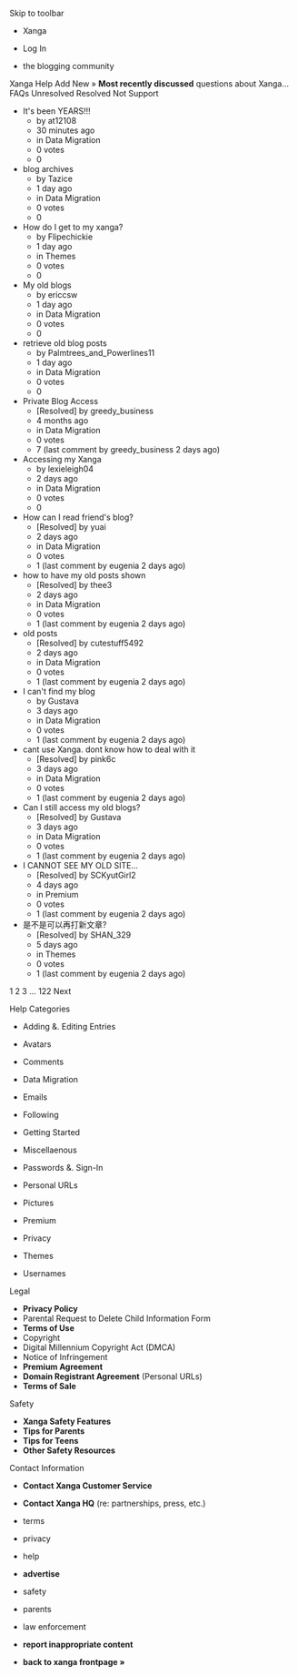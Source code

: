 Skip to toolbar

*   Xanga

*   Log In

*   the blogging community

Xanga Help Add New » **Most recently discussed** questions about Xanga… FAQs Unresolved Resolved Not Support

*   It's been YEARS!!!
    *   by at12108
    *   30 minutes ago
    *   in Data Migration
    *   0 votes
    *   0
*   blog archives
    *   by Tazice
    *   1 day ago
    *   in Data Migration
    *   0 votes
    *   0
*   How do I get to my xanga?
    *   by Flipechickie
    *   1 day ago
    *   in Themes
    *   0 votes
    *   0
*   My old blogs
    *   by ericcsw
    *   1 day ago
    *   in Data Migration
    *   0 votes
    *   0
*   retrieve old blog posts
    *   by Palmtrees\_and\_Powerlines11
    *   1 day ago
    *   in Data Migration
    *   0 votes
    *   0
*   Private Blog Access
    *   \[Resolved\] by greedy\_business
    *   4 months ago
    *   in Data Migration
    *   0 votes
    *   7 (last comment by greedy\_business 2 days ago)
*   Accessing my Xanga
    *   by lexieleigh04
    *   2 days ago
    *   in Data Migration
    *   0 votes
    *   0
*   How can I read friend's blog?
    *   \[Resolved\] by yuai
    *   2 days ago
    *   in Data Migration
    *   0 votes
    *   1 (last comment by eugenia 2 days ago)
*   how to have my old posts shown
    *   \[Resolved\] by thee3
    *   2 days ago
    *   in Data Migration
    *   0 votes
    *   1 (last comment by eugenia 2 days ago)
*   old posts
    *   \[Resolved\] by cutestuff5492
    *   2 days ago
    *   in Data Migration
    *   0 votes
    *   1 (last comment by eugenia 2 days ago)
*   I can't find my blog
    *   by Gustava
    *   3 days ago
    *   in Data Migration
    *   0 votes
    *   1 (last comment by eugenia 2 days ago)
*   cant use Xanga. dont know how to deal with it
    *   \[Resolved\] by pink6c
    *   3 days ago
    *   in Data Migration
    *   0 votes
    *   1 (last comment by eugenia 2 days ago)
*   Can I still access my old blogs?
    *   \[Resolved\] by Gustava
    *   3 days ago
    *   in Data Migration
    *   0 votes
    *   1 (last comment by eugenia 2 days ago)
*   I CANNOT SEE MY OLD SITE...
    *   \[Resolved\] by SCKyutGirl2
    *   4 days ago
    *   in Premium
    *   0 votes
    *   1 (last comment by eugenia 2 days ago)
*   是不是可以再打新文章?
    *   \[Resolved\] by SHAN\_329
    *   5 days ago
    *   in Themes
    *   0 votes
    *   1 (last comment by eugenia 2 days ago)

1 2 3 ... 122 Next

Help Categories

*   Adding &. Editing Entries
*   Avatars
*   Comments
*   Data Migration
*   Emails
*   Following
*   Getting Started
*   Miscellaenous

*   Passwords &. Sign-In
*   Personal URLs
*   Pictures
*   Premium
*   Privacy
*   Themes
*   Usernames

Legal

*   **Privacy Policy**
*   Parental Request to Delete Child Information Form
*   **Terms of Use**
*   Copyright
*   Digital Millennium Copyright Act (DMCA)
*   Notice of Infringement
*   **Premium Agreement**
*   **Domain Registrant Agreement** (Personal URLs)
*   **Terms of Sale**

Safety

*   **Xanga Safety Features**
*   **Tips for Parents**
*   **Tips for Teens**
*   **Other Safety Resources**

Contact Information

*   **Contact Xanga Customer Service**
*   **Contact Xanga HQ** (re: partnerships, press, etc.)

*   terms
*   privacy
*   help
*   **advertise**

*   safety
*   parents
*   law enforcement
*   **report inappropriate content**

*   **back to xanga frontpage »**